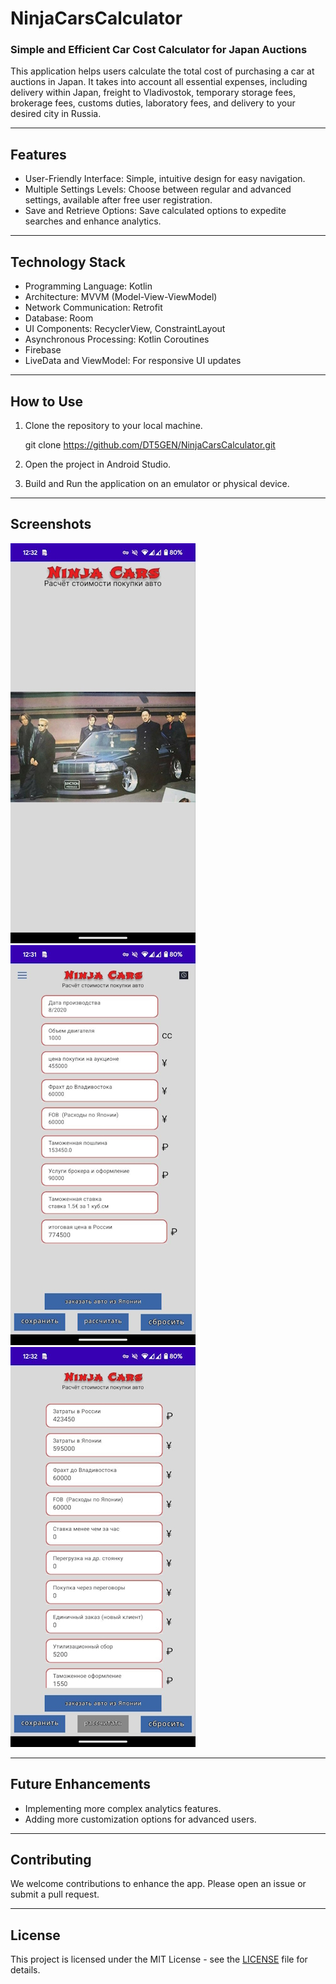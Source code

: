 # NinjaCarsCalculator

### Simple and Efficient Car Cost Calculator for Japan Auctions

This application helps users calculate the total cost of purchasing a car at auctions in Japan. It takes into account all essential expenses, including delivery within Japan, freight to Vladivostok, temporary storage fees, brokerage fees, customs duties, laboratory fees, and delivery to your desired city in Russia.

---

## Features

- User-Friendly Interface: Simple, intuitive design for easy navigation.
- Multiple Settings Levels: Choose between regular and advanced settings, available after free user registration.
- Save and Retrieve Options: Save calculated options to expedite searches and enhance analytics.

---

## Technology Stack

- Programming Language: Kotlin
- Architecture: MVVM (Model-View-ViewModel)
- Network Communication: Retrofit
- Database: Room
- UI Components: RecyclerView, ConstraintLayout
- Asynchronous Processing: Kotlin Coroutines
- Firebase
- LiveData and ViewModel: For responsive UI updates

---

## How to Use

1. Clone the repository to your local machine.
   
    git clone https://github.com/DT5GEN/NinjaCarsCalculator.git
    
2. Open the project in Android Studio.
3. Build and Run the application on an emulator or physical device.

---

## Screenshots

![Заставка приложения](scr1.jpg)       ![Основной экран приложения](scr2.jpg)      ![Часть экрана настроек приложения](scr3.jpg)


---

## Future Enhancements

- Implementing more complex analytics features.
- Adding more customization options for advanced users.

---

## Contributing

We welcome contributions to enhance the app. Please open an issue or submit a pull request.

---

## License

This project is licensed under the MIT License - see the [LICENSE](LICENSE) file for details.
